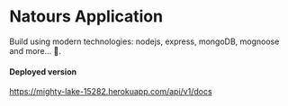 # Natours Application

Build using modern technologies: nodejs, express, mongoDB, mognoose and more... 🙂.

#### Deployed version

https://mighty-lake-15282.herokuapp.com/api/v1/docs
